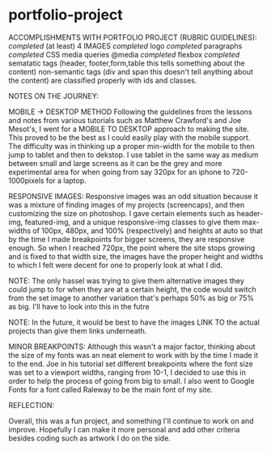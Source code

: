# portfolio-project

ACCOMPLISHMENTS WITH PORTFOLIO PROJECT (RUBRIC GUIDELINES):
*completed* (at least) 4 IMAGES
*completed* logo
*completed* paragraphs
*completed* CSS media queries @media
*completed* flexbox
*completed* sematatic tags (header, footer,form,table this tells something about the content) non-semantic tags (div and span this doesn't tell anything about the content) are classified properly with ids and classes. 

NOTES ON THE JOURNEY:

MOBILE -> DESKTOP METHOD
Following the guidelines from the lessons and notes from various tutorials such as Matthew Crawford's and Joe Mesot's, I went for a MOBILE TO DESKTOP approach to making the site. This proved to be the best as I could easily play with the mobile support. The difficulty was in thinking up a proper min-width for the mobile to then jump to tablet and then to dekstop. I use tablet in the same way as medium between small and large screens as it can be the grey and more experimental area for when going from say 320px for an iphone to 720-1000pixels for a laptop. 

RESPONSIVE IMAGES:
Responsive images was an odd situation because it was a mixture of finding images of my projects (screencaps), and then customizing the size on photoshop. I gave certain elements such as header-img, featured-img, and a unique responsive-img classes to give them max-widths of 100px, 480px, and 100% (respectively) and heights at auto so that by the time I made breakpoints for bigger screens, they are responsive enough. So when I reached 720px, the point where the site stops growing and is fixed to that width size, the images have the proper height and widths to which I felt were decent for one to properly look at what I did. 

NOTE: The only hassel was trying to give them alternative images they could jump to for when they are at a certain height, the code would switch from the set image to another variation that's perhaps 50% as big or 75% as big. I'll have to look into this in the futre

NOTE: In the future, it would be best to have the images LINK TO the actual projects than give them links underneath.

MINOR BREAKPOINTS:
Although this wasn't a major factor, thinking about the size of my fonts was an neat element to work with by the time I made it to the end. Joe in his tutorial set different breakpoints where the font size was set to a viewport widths, ranging from 10-1, I decided to use this in order to help the process of going from big to small. I also went to Google Fonts for a font called Raleway to be the main font of my site.

REFLECTION:

Overall, this was a fun project, and something I'll continue to work on and improve. Hopefully I can make it more personal and add other criteria besides coding such as artwork I do on the side.
